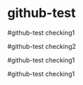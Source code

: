 # github-test


#github-test checking1


#github-test checking2


#github-test checking1

#github-test checking1